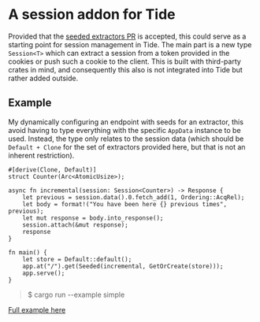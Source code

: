 # A session addon for Tide

Provided that the [seeded extractors PR](https://github.com/rustasync/tide/pull/126)
is accepted, this could serve as a starting point for session management in Tide.
The main part is a new type `Session<T>` which can extract a session from a
token provided in the cookies or push such a cookie to the client. This is
built with third-party crates in mind, and consequently this also is not
integrated into Tide but rather added outside.

## Example

My dynamically configuring an endpoint with seeds for an extractor, this avoid
having to type everything with the specific `AppData` instance to be used.
Instead, the type only relates to the session data (which should be `Default +
Clone` for the set of extractors provided here, but that is not an inherent
restriction).

```
#[derive(Clone, Default)]
struct Counter(Arc<AtomicUsize>);

async fn incremental(session: Session<Counter>) -> Response {
    let previous = session.data().0.fetch_add(1, Ordering::AcqRel);
    let body = format!("You have been here {} previous times", previous);
    let mut response = body.into_response();
    session.attach(&mut response);
    response
}

fn main() {
    let store = Default::default();
    app.at("/").get(Seeded(incremental, GetOrCreate(store)));
    app.serve();
}
```

> $ cargo run --example simple

[Full example here](./examples/simple.rs)

